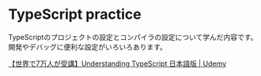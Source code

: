 # TypeScript practice

TypeScriptのプロジェクトの設定とコンパイラの設定について学んだ内容です。開発やデバッグに便利な設定がいろいろあります。

[【世界で7万人が受講】Understanding TypeScript 日本語版 | Udemy](https://www.udemy.com/course/understanding-typescript-jp/?couponCode=FISCAL24)
